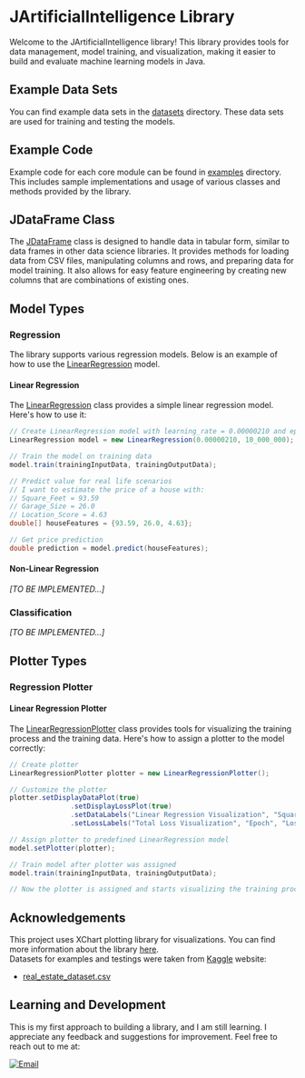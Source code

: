 # JArtificialIntelligence Library

Welcome to the JArtificialIntelligence library! This library provides tools for data management, model training, and visualization, making it easier to build and evaluate machine learning models in Java.

## Example Data Sets
You can find example data sets in the [datasets](datasets) directory. These data sets are used for training and testing the models.

## Example Code
Example code for each core module can be found in [examples](/src/main/java/examples) directory. This includes sample implementations and 
usage of various classes and methods provided by the library.

## JDataFrame Class

The [JDataFrame](./src/main/java/com/maksymiliangach/ai/DataManager/JDataFrame.java) class is designed to handle data in tabular form, similar to data frames in other data science libraries. It provides methods for loading data from CSV files, manipulating columns and rows, and preparing data for model training. It also allows for easy feature engineering by creating new columns that are combinations of existing ones.

## Model Types

### Regression

The library supports various regression models. Below is an example of how to use the [LinearRegression](./src/main/java/com/maksymiliangach/ai/Regression/LinearRegression/LinearRegression.java) model.

#### Linear Regression

The [LinearRegression](./src/main/java/com/maksymiliangach/ai/Regression/LinearRegression/LinearRegression.java) class provides a simple linear regression model. Here's how to use it:

```java
// Create LinearRegression model with learning_rate = 0.00000210 and epochs = 10_000_000 
LinearRegression model = new LinearRegression(0.00000210, 10_000_000);

// Train the model on training data
model.train(trainingInputData, trainingOutputData);

// Predict value for real life scenarios
// I want to estimate the price of a house with:
// Square_Feet = 93.59
// Garage_Size = 26.0
// Location_Score = 4.63
double[] houseFeatures = {93.59, 26.0, 4.63};

// Get price prediction
double prediction = model.predict(houseFeatures);
```

#### Non-Linear Regression
*[TO BE IMPLEMENTED...]*

### Classification
*[TO BE IMPLEMENTED...]*

## Plotter Types
### Regression Plotter
#### Linear Regression Plotter
The [LinearRegressionPlotter](./src/main/java/com/maksymiliangach/ai/Plotter/LinearRegressionPlotter.java) class provides tools for visualizing the training process and the training data.
Here's how to assign a plotter to the model correctly:

```java
// Create plotter
LinearRegressionPlotter plotter = new LinearRegressionPlotter();

// Customize the plotter 
plotter.setDisplayDataPlot(true)
               .setDisplayLossPlot(true)
               .setDataLabels("Linear Regression Visualization", "Square Feet", "Price")
               .setLossLabels("Total Loss Visualization", "Epoch", "Loss Function Value");

// Assign plotter to predefined LinearRegression model 
model.setPlotter(plotter);

// Train model after plotter was assigned
model.train(trainingInputData, trainingOutputData);

// Now the plotter is assigned and starts visualizing the training process
```

## Acknowledgements
This project uses XChart plotting library for visualizations. You can find more information about the library [here](https://github.com/knowm/XChart).  
Datasets for examples and testings were taken from [Kaggle](https://www.kaggle.com/) website:
- [real_estate_dataset.csv](https://www.kaggle.com/datasets/denkuznetz/housing-prices-regression)

## Learning and Development
This is my first approach to building a library, and I am still learning. I appreciate any feedback and suggestions for improvement.
Feel free to reach out to me at:

<!-- [![LinkedIn](https://img.shields.io/badge/LinkedIn-0077B5?style=for-the-badge&logo=linkedin&logoColor=white)](https://about:blank) -->
[![Email](https://img.shields.io/badge/Email-D14836?style=for-the-badge&logo=gmail&logoColor=white)](mailto:gach.maksymilian@gmail.com)
